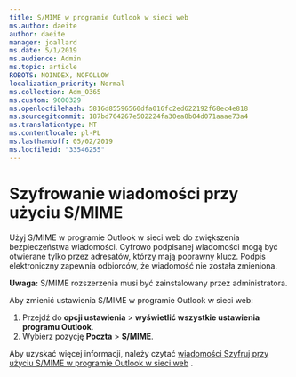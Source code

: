 ```yaml
---
title: S/MIME w programie Outlook w sieci web
ms.author: daeite
author: daeite
manager: joallard
ms.date: 5/1/2019
ms.audience: Admin
ms.topic: article
ROBOTS: NOINDEX, NOFOLLOW
localization_priority: Normal
ms.collection: Adm_O365
ms.custom: 9000329
ms.openlocfilehash: 5816d85596560dfa016fc2ed622192f68ec4e818
ms.sourcegitcommit: 187bd764267e502224fa30ea8b04d071aaae73a4
ms.translationtype: MT
ms.contentlocale: pl-PL
ms.lasthandoff: 05/02/2019
ms.locfileid: "33546255"
---
```

# <a name="encrypt-messages-using-smime"></a>Szyfrowanie wiadomości przy użyciu S/MIME

Użyj S/MIME w programie Outlook w sieci web do zwiększenia bezpieczeństwa wiadomości. Cyfrowo podpisanej wiadomości mogą być otwierane tylko przez adresatów, którzy mają poprawny klucz. Podpis elektroniczny zapewnia odbiorców, że wiadomość nie została zmieniona.

**Uwaga:** S/MIME rozszerzenia musi być zainstalowany przez administratora.

Aby zmienić ustawienia S/MIME w programie Outlook w sieci web:

1. Przejdź do **opcji ustawienia** > **wyświetlić wszystkie ustawienia programu Outlook**.
2. Wybierz pozycję **Poczta** > **S/MIME**.

Aby uzyskać więcej informacji, należy czytać [wiadomości Szyfruj przy użyciu S/MIME w programie Outlook w sieci web](https://support.office.com/article/878c79fc-7088-4b39-966f-14512658f480) .